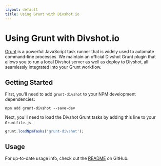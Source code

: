 ```yaml
---
layout: default
title: Using Grunt with Divshot.io
---
```


# Using Grunt with Divshot.io

[Grunt](http://gruntjs.com/) is a powerful JavaScript task runner that is widely used
to automate command-line processes. We maintain an official Divshot Grunt plugin that
allows you to run a local Divshot server as well as deploy to Divshot, all seamlessly
integrated into your Grunt workflow.

## Getting Started

First, you'll need to add `grunt-divshot` to your NPM development dependencies:

    npm add grunt-divshot --save-dev
    
Next, you'll need to load the Divshot Grunt tasks by adding this line to your `Gruntfile.js`:

```js
grunt.loadNpmTasks('grunt-divshot');
```

## Usage

For up-to-date usage info, check out the [README](https://github.com/divshot/grunt-divshot) on
GitHub.